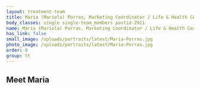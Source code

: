 ```yaml
---
layout: treatment-team
title: Maria (Mariola) Porras, Marketing Coordinator / Life & Health Coach - Beautiful Minds Medical
body_classes: single single-team_members postid-2911
name: Maria (Mariola) Porras, Marketing Coordinator / Life & Health Coach
has_link: false
small_image: /uploads/portraits/latest/Maria-Porras.jpg
photo_image: /uploads/portraits/latest/Maria-Porras.jpg
order: 9
group: tt
---
```


## Meet Maria